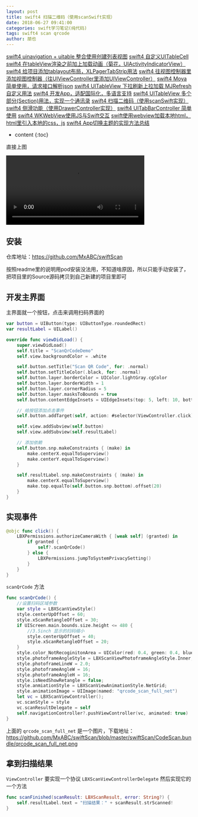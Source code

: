 ```yaml
---
layout: post
title: swift4 扫描二维码（使用scanSwift实现）
date: 2018-06-27 09:41:00
categories: swift学习笔记(纯代码)
tags: swift4 scan qrcode
author: 朋也
---
```


[swift4 uinavigation + uitable 整合使用创建列表视图](https://tomoya92.github.io/2018/06/08/swift-uinavigation-uitable/)
[swift4 自定义UITableCell](https://tomoya92.github.io/2018/06/09/swfit-uitableview-uitablecell/)
[swift4 在tableView渲染之前加上加载动画（菊花，UIActivityIndicatorView）](https://tomoya92.github.io/2018/06/11/swift-tableview-activity-indicator/)
[swift4 给项目添加tablayout布局，XLPagerTabStrip用法](https://tomoya92.github.io/2018/06/13/swift-tablayout-xlpagertabstrip/)
[swift4 往视图控制器里添加视图控制器（往UIViewController里添加UIViewController）](https://tomoya92.github.io/2018/06/13/swift-adduiviewcontroller-to-uiviewcontroller/)
[swift4 Moya简单使用，请求接口解析json](https://tomoya92.github.io/2018/06/14/swift-moya/)
[swift4 UITableView 下拉刷新上拉加载 MJRefresh 自定义用法](https://tomoya92.github.io/2018/06/20/swift-pullrefresh-loadmore/)
[swift4 开发App，适配国际化，多语言支持](https://tomoya92.github.io/2018/06/20/swift-localizable/)
[swift4 UITableView 多个部分(Section)用法，实现一个通讯录](https://tomoya92.github.io/2018/06/26/swift-tableview-multipart-section/)
[swift4 扫描二维码（使用scanSwift实现）](https://tomoya92.github.io/2018/06/27/swift-scan-qrcode/)
[swift4 侧滑功能（使用DrawerController实现）](https://tomoya92.github.io/2018/06/29/swift-drawercontroller/)
[swift4 UITabBarController 简单使用](https://tomoya92.github.io/2018/06/29/swift-tabbarcontroller/)
[swift4 WKWebView使用JS与Swift交互](https://tomoya92.github.io/2018/07/05/swift-webview-javascript/)
[swift使用webview加载本地html，html里引入本地的css，js](https://tomoya92.github.io/2018/10/31/swift-webview-load-css-js/)
[swift4 App切换主题的实现方法总结](https://tomoya92.github.io/2018/11/09/swift-theme/)

* content
{:toc}

直接上图

<video src="/assets/ScreenRecording_06-27-2018 09-54-06.mp4" controls="controls" autoplay="autoplay" width="375"></video>





## 安装

仓库地址：https://github.com/MxABC/swiftScan

按照readme里的说明用pod安装没法用，不知道啥原因，所以只能手动安装了，把项目里的Source源码拷贝到自己新建的项目里即可

## 开发主界面

主界面就一个按钮，点击来调用扫码界面的

```swift
var button = UIButton(type: UIButtonType.roundedRect)
var resultLabel = UILabel()

override func viewDidLoad() {
    super.viewDidLoad()
    self.title = "ScanQrCodeDemo"
    self.view.backgroundColor = .white

    self.button.setTitle("Scan QR Code", for: .normal)
    self.button.setTitleColor(.black, for: .normal)
    self.button.layer.borderColor = UIColor.lightGray.cgColor
    self.button.layer.borderWidth = 1
    self.button.layer.cornerRadius = 5
    self.button.layer.masksToBounds = true
    self.button.contentEdgeInsets = UIEdgeInsets(top: 5, left: 10, bottom: 5, right: 10)

    // 给按钮添加点击事件
    self.button.addTarget(self, action: #selector(ViewController.click), for: UIControlEvents.touchUpInside)

    self.view.addSubview(self.button)
    self.view.addSubview(self.resultLabel)

    // 添加依赖
    self.button.snp.makeConstraints { (make) in
        make.centerX.equalToSuperview()
        make.centerY.equalToSuperview()
    }

    self.resultLabel.snp.makeConstraints { (make) in
        make.centerX.equalToSuperview()
        make.top.equalTo(self.button.snp.bottom).offset(20)
    }
}
```

## 实现事件

```swift
@objc func click() {
    LBXPermissions.authorizeCameraWith { [weak self] (granted) in
        if granted {
            self?.scanQrCode()
        } else {
            LBXPermissions.jumpToSystemPrivacySetting()
        }
    }
}
```

`scanQrCode` 方法

```swift
func scanQrCode() {
    //设置扫码区域参数
    var style = LBXScanViewStyle()
    style.centerUpOffset = 60;
    style.xScanRetangleOffset = 30;
    if UIScreen.main.bounds.size.height <= 480 {
        //3.5inch 显示的扫码缩小
        style.centerUpOffset = 40;
        style.xScanRetangleOffset = 20;
    }
    style.color_NotRecoginitonArea = UIColor(red: 0.4, green: 0.4, blue: 0.4, alpha: 0.4)
    style.photoframeAngleStyle = LBXScanViewPhotoframeAngleStyle.Inner;
    style.photoframeLineW = 2.0;
    style.photoframeAngleW = 16;
    style.photoframeAngleH = 16;
    style.isNeedShowRetangle = false;
    style.anmiationStyle = LBXScanViewAnimationStyle.NetGrid;
    style.animationImage = UIImage(named: "qrcode_scan_full_net")
    let vc = LBXScanViewController();
    vc.scanStyle = style
    vc.scanResultDelegate = self
    self.navigationController?.pushViewController(vc, animated: true)
}
```

上面的 `qrcode_scan_full_net` 是一个图片，下载地址：https://github.com/MxABC/swiftScan/blob/master/swiftScan/CodeScan.bundle/qrcode_scan_full_net.png

## 拿到扫描结果

`ViewController` 要实现一个协议 `LBXScanViewControllerDelegate` 然后实现它的一个方法

```swift
func scanFinished(scanResult: LBXScanResult, error: String?) {
    self.resultLabel.text = "扫描结果：" + scanResult.strScanned!
}
```
